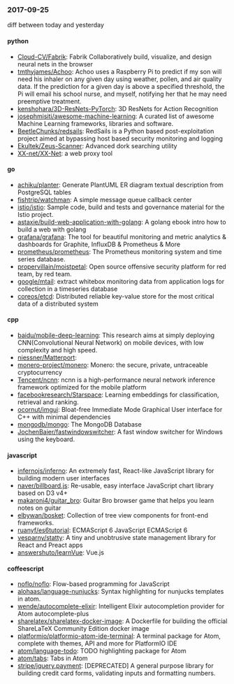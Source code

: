 ### 2017-09-25
diff between today and yesterday

#### python
* [Cloud-CV/Fabrik](https://github.com/Cloud-CV/Fabrik): Fabrik Collaboratively build, visualize, and design neural nets in the browser
* [tmthyjames/Achoo](https://github.com/tmthyjames/Achoo): Achoo uses a Raspberry Pi to predict if my son will need his inhaler on any given day using weather, pollen, and air quality data. If the prediction for a given day is above a specified threshold, the Pi will email his school nurse, and myself, notifying her that he may need preemptive treatment.
* [kenshohara/3D-ResNets-PyTorch](https://github.com/kenshohara/3D-ResNets-PyTorch): 3D ResNets for Action Recognition
* [josephmisiti/awesome-machine-learning](https://github.com/josephmisiti/awesome-machine-learning): A curated list of awesome Machine Learning frameworks, libraries and software.
* [BeetleChunks/redsails](https://github.com/BeetleChunks/redsails): RedSails is a Python based post-exploitation project aimed at bypassing host based security monitoring and logging
* [Ekultek/Zeus-Scanner](https://github.com/Ekultek/Zeus-Scanner): Advanced dork searching utility
* [XX-net/XX-Net](https://github.com/XX-net/XX-Net): a web proxy tool

#### go
* [achiku/planter](https://github.com/achiku/planter): Generate PlantUML ER diagram textual description from PostgreSQL tables
* [fishtrip/watchman](https://github.com/fishtrip/watchman): A simple message queue callback center
* [istio/istio](https://github.com/istio/istio): Sample code, build and tests and governance material for the Istio project.
* [astaxie/build-web-application-with-golang](https://github.com/astaxie/build-web-application-with-golang): A golang ebook intro how to build a web with golang
* [grafana/grafana](https://github.com/grafana/grafana): The tool for beautiful monitoring and metric analytics & dashboards for Graphite, InfluxDB & Prometheus & More
* [prometheus/prometheus](https://github.com/prometheus/prometheus): The Prometheus monitoring system and time series database.
* [propervillain/moistpetal](https://github.com/propervillain/moistpetal): Open source offensive security platform for red team, by red team.
* [google/mtail](https://github.com/google/mtail): extract whitebox monitoring data from application logs for collection in a timeseries database
* [coreos/etcd](https://github.com/coreos/etcd): Distributed reliable key-value store for the most critical data of a distributed system

#### cpp
* [baidu/mobile-deep-learning](https://github.com/baidu/mobile-deep-learning): This research aims at simply deploying CNN(Convolutional Neural Network) on mobile devices, with low complexity and high speed.
* [niessner/Matterport](https://github.com/niessner/Matterport): 
* [monero-project/monero](https://github.com/monero-project/monero): Monero: the secure, private, untraceable cryptocurrency
* [Tencent/ncnn](https://github.com/Tencent/ncnn): ncnn is a high-performance neural network inference framework optimized for the mobile platform
* [facebookresearch/Starspace](https://github.com/facebookresearch/Starspace): Learning embeddings for classification, retrieval and ranking.
* [ocornut/imgui](https://github.com/ocornut/imgui): Bloat-free Immediate Mode Graphical User interface for C++ with minimal dependencies
* [mongodb/mongo](https://github.com/mongodb/mongo): The MongoDB Database
* [JochenBaier/fastwindowswitcher](https://github.com/JochenBaier/fastwindowswitcher): A fast window switcher for Windows using the keyboard.

#### javascript
* [infernojs/inferno](https://github.com/infernojs/inferno): An extremely fast, React-like JavaScript library for building modern user interfaces
* [naver/billboard.js](https://github.com/naver/billboard.js):  Re-usable, easy interface JavaScript chart library based on D3 v4+
* [makaroni4/guitar_bro](https://github.com/makaroni4/guitar_bro): Guitar Bro  browser game that helps you learn notes on guitar
* [elbywan/bosket](https://github.com/elbywan/bosket): Collection of tree view components for front-end frameworks. 
* [ruanyf/es6tutorial](https://github.com/ruanyf/es6tutorial): ECMAScript 6 JavaScript  ECMAScript 6 
* [vesparny/statty](https://github.com/vesparny/statty): A tiny and unobtrusive state management library for React and Preact apps
* [answershuto/learnVue](https://github.com/answershuto/learnVue): Vue.js

#### coffeescript
* [noflo/noflo](https://github.com/noflo/noflo): Flow-based programming for JavaScript
* [alohaas/language-nunjucks](https://github.com/alohaas/language-nunjucks): Syntax highlighting for nunjucks templates in atom.
* [wende/autocomplete-elixir](https://github.com/wende/autocomplete-elixir): Intelligent Elixir autocompletion provider for Atom autocomplete-plus
* [sharelatex/sharelatex-docker-image](https://github.com/sharelatex/sharelatex-docker-image): A Dockerfile for building the official ShareLaTeX Community Edition docker image
* [platformio/platformio-atom-ide-terminal](https://github.com/platformio/platformio-atom-ide-terminal): A terminal package for Atom, complete with themes, API and more for PlatformIO IDE
* [atom/language-todo](https://github.com/atom/language-todo): TODO highlighting package for Atom
* [atom/tabs](https://github.com/atom/tabs): Tabs in Atom
* [stripe/jquery.payment](https://github.com/stripe/jquery.payment): [DEPRECATED] A general purpose library for building credit card forms, validating inputs and formatting numbers.
